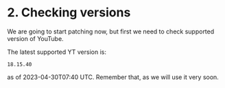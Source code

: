 # 2. Checking versions

We are going to start patching now, but first we need to check supported version of YouTube.

The latest supported YT version is:

```
18.15.40
```

as of 2023-04-30T07:40 UTC. Remember that, as we will use it very soon.
